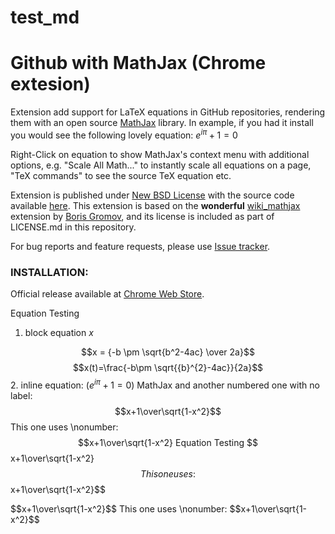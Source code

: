 # test_md
Github with MathJax (Chrome extesion)
========================================

Extension add support for LaTeX equations in GitHub repositories, rendering them with an open source [MathJax](http://mathjax.org/) library. In example, if you had it install you would see the following lovely equation: $e^{i \pi} + 1 = 0$

Right-Click on equation to show MathJax's context menu with additional options, e.g. "Scale All Math..." to instantly scale all equations on a page, "TeX commands" to see the source TeX equation etc.

Extension is published under [New BSD License](https://github.com/orsharir/github-mathjax/blob/master/LICENSE.md) with the source code available [here](https://github.com/orsharir/github-mathjax). This extension is based on the __wonderful__ [wiki_mathjax](https://github.com/bgromov/wiki-mathjax) extension by [Boris Gromov](https://github.com/bgromov), and its license is included as part of LICENSE.md in this repository.

For bug reports and feature requests, please use [Issue tracker](https://github.com/orsharir/github-mathjax/issues).

### INSTALLATION:

Official release available at [Chrome Web Store](https://chrome.google.com/webstore/detail/github-with-mathjax/ioemnmodlmafdkllaclgeombjnmnbima).


Equation Testing

1. block equation $x$

$$x = {-b \pm \sqrt{b^2-4ac} \over 2a}$$
$$x(t)=\frac{-b\pm \sqrt{{b}^{2}-4ac}}{2a}$$
2. inline equation: $({e}^{i\pi}+1=0)$
MathJax
and another numbered one with no label:
$$x+1\over\sqrt{1-x^2}$$
This one uses \nonumber:
$$x+1\over\sqrt{1-x^2}
Equation Testing
$$x+1\over\sqrt{1-x^2}$$
This one uses \nonumber:
$$x+1\over\sqrt{1-x^2}$$

<div>
$$x+1\over\sqrt{1-x^2}$$
This one uses \nonumber:
$$x+1\over\sqrt{1-x^2}$$
</div>
